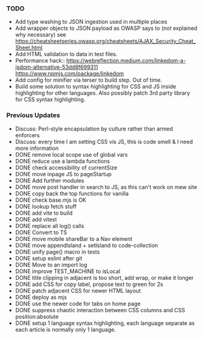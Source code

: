 ### TODO
- Add type washing to JSON ingestion used in multiple places 
- Add wrapper objects to JSON payload as OWASP says to (not explained why necessary) see https://cheatsheetseries.owasp.org/cheatsheets/AJAX_Security_Cheat_Sheet.html
- Add HTML validation to data in test files.
- Performance hack:: https://webreflection.medium.com/linkedom-a-jsdom-alternative-53dd8f699311 https://www.npmjs.com/package/linkedom
- Add config for minifier via terser to build step.  Out of time.
- Build some solution to syntax highlighting for CSS and JS inside highlighting for other languages.  Also possibly patch 3rd party library for CSS syntax highlighting.


### Previous Updates

- Discuss: Perl-style encapsulation by culture rather than armed enforcers
- Discuss: every time I am setting CSS vis JS, this is code smell & I need more information
- DONE remove local scope use of global vars
- DONE reduce use a lambda functions
- DONE check accessibility of currentSize
- DONE move inpage JS to pageStartup
- DONE Add further modules
- DONE move post handler in search to JS, as this can't work on mew site 
- DONE copy back the top functions for vanilla 
- DONE check base.mjs is OK
- DONE lookup fetch stuff 
- DONE add vite to build
- DONE add vitest
- DONE replace all log() calls
- DONE Convert to TS
- DONE move mobile shareBar to a Nav element
- DONE move appendIsland + setIsland to code-collection 
- DONE unify page() macro in tests
- DONE setup eslint after git
- DONE Move to an import log 
- DONE improve TEST_MACHINE to isLocal
- DONE title clipping in adjacent is too short, add wrap, or make it longer
- DONE add CSS for copy label, propose text to green for 2s
- DONE patch adjacent CSS for newer HTML layout
- DONE deploy as mjs
- DONE use the newer code for tabs on home page
- DONE suppress chaotic interaction between CSS columns and CSS position:absolute
- DONE setup 1 language syntax highlighting, each language separate as each article is normally only 1 language.


